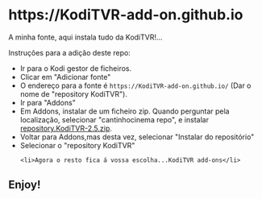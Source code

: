 <h1 id="httpsKodiTVR-add-ongithubio">https://KodiTVR-add-on.github.io</h1>
		
<p>A minha fonte, aqui instala tudo da KodiTVR!...</p>
<p>Instruções para a adição deste repo:</p>
<p align="left">
  </p><ul>
    <li>Ir para o Kodi gestor de ficheiros.</li>
    <li>Clicar em "Adicionar fonte"</li>
    <li>O endereço para a fonte é <code>https://KodiTVR-add-on.github.io/</code> (Dar o nome de "repository KodiTVR").</li>
    <li>Ir para "Addons"</li>
    <li>Em Addons, instalar de um ficheiro zip. Quando perguntar pela localização, selecionar "cantinhocinema repo", e instalar <a href="https://github.com/KodiTVR-add-on/KodiTVR-add-on.github.io/blob/master/repository.KodiTVR-2.5.zip">repository.KodiTVR-2.5.zip</a>.</li>
    <li>Voltar para Addons,mas desta vez, selecionar "Instalar do repositório"</li>
    <li>Selecionar o "repository KodiTVR"</li>
<pre><code>&lt;li&gt;Agora o resto fica á vossa escolha...KodiTVR add-ons&lt;/li&gt;
</code></pre>
  </ul>
<p></p>

<h2 id="enjoy">Enjoy!</h2>
